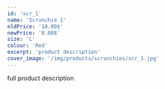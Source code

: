 ```yaml
---
id: 'scr_1'
name: 'Scrunchie 1'
oldPrice: '10.00$'
newPrice: '8.00$'
size: 'L'
colour: 'Red'
excerpt: 'product description'
cover_image: '/img/products/scrunchies/scr_1.jpg'
---
```

full product description
